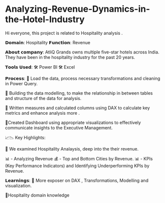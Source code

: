 # Analyzing-Revenue-Dynamics-in-the-Hotel-Industry
Hi everyone, this project is related to Hospitality analysis .

𝗗𝗼𝗺𝗮𝗶𝗻: Hospitality 
𝗙𝘂𝗻𝗰𝘁𝗶𝗼𝗻: Revenue

𝗔𝗯𝗼𝘂𝘁 𝗰𝗼𝗺𝗽𝗮𝗻𝘆:
AtliQ Grands owns multiple five-star hotels across India. They have been in the hospitality industry for the past 20 years.

𝗧𝗼𝗼𝗹𝘀 𝗨𝘀𝗲𝗱:
🛠 Power BI
🛠 Excel

𝗣𝗿𝗼𝗰𝗲𝘀𝘀:
📌 Load the data, process necessary transformations and cleaning in Power
Query.

📌 Building the data modelling, to make the relationship in between tables
and structure of the data for analysis.

📌 Written measures and calculated columns using DAX to calculate key
metrics and enhance analysis more .

📌Created Dashboard using appropriate visualizations to effectively
communicate insights to the Executive Management.


📈📉 Key Highlights:

🏨 We examined Hospitality Analaysis, deep into the their revenue.

📊 - Analyzing Revenue 
💰 - Top and Bottom Cities by Revenue.
📊 - KPIs (Key Performance Indicators) and Identifying Underperforming KPIs by Revenue.


𝗟𝗲𝗮𝗿𝗻𝗶𝗻𝗴𝘀:
📖 More exposer on DAX , Transformations, Modelling and visualization.

📖Hospitality domain knowledge
